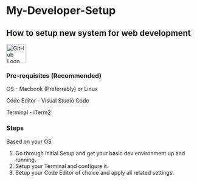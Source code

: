 # My-Developer-Setup

## How to setup new system for web development

<a href="https://github.com/Sriram-Kilambi/My-Developer-Setup">
  <img src="https://github.githubassets.com/images/modules/logos_page/GitHub-Mark.png" alt="GitHub Logo" width="50" height="50">  
</a>

### Pre-requisites (Recommended)

OS - Macbook (Preferrably) or Linux

Code Editor - Visual Studio Code

Terminal - iTerm2

### Steps

Based on your OS

1. Go through Initial Setup and get your basic dev environment up and running.
2. Setup your Terminal and configure it.
3. Setup your Code Editor of choice and apply all related settings.
